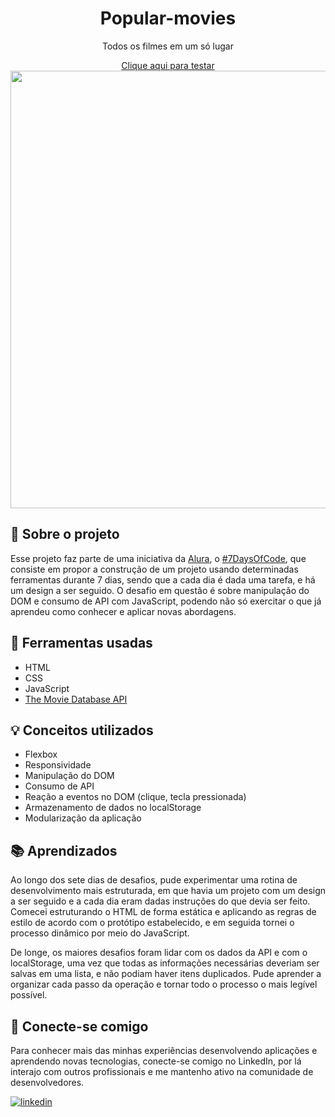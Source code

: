 <h1 align='center'>Popular-movies</h1>
<p align='center'>Todos os filmes em um só lugar</p>
<div align='center'><a href='https://popular-movies-sooty.vercel.app/'>Clique aqui para testar</a></div>

<div align='center'>
  <img src='https://github.com/gustavo-atanazio/popular-movies/assets/124182846/94aa3893-4e73-4db7-99d2-d2814b14a509' width='700px'/>
</div>

## 📘 Sobre o projeto
Esse projeto faz parte de uma iniciativa da [Alura](https://www.alura.com.br/), o [#7DaysOfCode](https://7daysofcode.io/), que consiste em propor a construção de um projeto usando determinadas ferramentas durante 7 dias, sendo que a cada dia é dada uma tarefa, e há um design a ser seguido. O desafio em questão é sobre manipulação do DOM e consumo de API com JavaScript, podendo não só exercitar o que já aprendeu como conhecer e aplicar novas abordagens.

## 🔨 Ferramentas usadas
- HTML
- CSS
- JavaScript
- [The Movie Database API](https://developer.themoviedb.org/docs)

## 💡 Conceitos utilizados
- Flexbox
- Responsividade
- Manipulação do DOM
- Consumo de API
- Reação a eventos no DOM (clique, tecla pressionada)
- Armazenamento de dados no localStorage
- Modularização da aplicação

## 📚 Aprendizados
Ao longo dos sete dias de desafios, pude experimentar uma rotina de desenvolvimento mais estruturada, em que havia um projeto com um design a ser seguido e a cada dia eram dadas instruções do que devia ser feito. Comecei estruturando o HTML de forma estática e aplicando as regras de estilo de acordo com o protótipo estabelecido, e em seguida tornei o processo dinâmico por meio do JavaScript.

De longe, os maiores desafios foram lidar com os dados da API e com o localStorage, uma vez que todas as informações necessárias deveriam ser salvas em uma lista, e não podiam haver itens duplicados. Pude aprender a organizar cada passo da operação e tornar todo o processo o mais legível possível. 

## 🤝 Conecte-se comigo
Para conhecer mais das minhas experiências desenvolvendo aplicações e aprendendo novas tecnologias, conecte-se comigo no LinkedIn, por lá interajo com outros profissionais e me mantenho ativo na comunidade de desenvolvedores.

[![linkedin](https://img.shields.io/badge/linkedin-0A66C2?style=for-the-badge&logo=linkedin&logoColor=white)](https://www.linkedin.com/in/gustavo-atanazio)